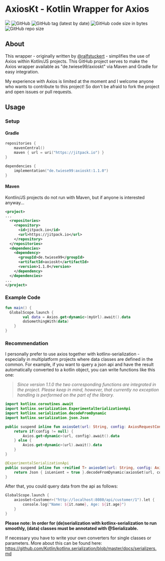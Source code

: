 # AxiosKt - Kotlin Wrapper for Axios

[![](https://jitpack.io/v/de.twiese99/axioskt.svg)](https://jitpack.io/#de.twiese99/axioskt)
![GitHub](https://img.shields.io/github/license/twiese99/axioskt)
![GitHub tag (latest by date)](https://img.shields.io/github/v/tag/twiese99/axioskt)
![GitHub code size in bytes](https://img.shields.io/github/languages/code-size/twiese99/axioskt)
![GitHub repo size](https://img.shields.io/github/repo-size/twiese99/axioskt)

## About
This wrapper - originally written by [@ralfstuckert](https://github.com/ralfstuckert/kotlin-react-sample/blob/master/src/axios/Axios.kt) - simplifies the use of Axios within Kotlin/JS projects.
This GitHub project serves to make the Axios wrapper available as "de.twiese99/axioskt" via Maven and Gradle for easy integration.

My experience with Axios is limited at the moment and I welcome anyone who wants to contribute to this project!
So don't be afraid to fork the project and open issues or pull requests.

## Usage

### Setup
#### Gradle
```kotlin
repositories {
    mavenCentral()
    maven { url = uri("https://jitpack.io") }
}

dependencies {
    implementation("de.twiese99:axioskt:1.1.0")
}
```

#### Maven
Kontlin/JS projects do not run with Maven, but if anyone is interested anyway...
```xml
<project>
...
  <repositories>
    <repository>
      <id>jitpack.io</id>
      <url>https://jitpack.io</url>
    </repository>
  </repositories>
  <dependencies>
    <dependency>
      <groupId>de.twiese99</groupId>
      <artifactId>axioskt</artifactId>
      <version>1.1.0</version>
    </dependency>
  </dependencies>
...
</project>
```

### Example Code

```kotlin
fun main() {
  GlobalScope.launch {
        val data = Axios.get<dynamic>(myUrl).await().data
        doSomethingWith(data)
    }
}
```

### Recommendation
I personally prefer to use axios together with kotlinx-serialization - especially in multiplatform projects where data classes are defined in the common.
For example, if you want to query a json api and have the result automatically converted to a kotlin object, you can write functions like this one:

> *Since version 1.1.0 the two corresponding functions are integrated in the project. Please keep in mind, however, that currently no exception handling is performed on the part of the library.*

```kotlin
import kotlinx.coroutines.await
import kotlinx.serialization.ExperimentalSerializationApi
import kotlinx.serialization.decodeFromDynamic
import kotlinx.serialization.json.Json

public suspend inline fun axiosGet(url: String, config: AxiosRequestConfig? = null) : dynamic {
    return if(config != null) {
        Axios.get<dynamic>(url, config).await().data
    } else {
        Axios.get<dynamic>(url).await().data
    }
}

@ExperimentalSerializationApi
public suspend inline fun <reified T> axiosGet(url: String, config: AxiosRequestConfig? = null) : T {
    return Json { isLenient = true }.decodeFromDynamic(axiosGet(url, config))
}
```

After that, you could query data from the api as follows:
```kotlin
GlobalScope.launch {
    axiosGet<Customer>("http://localhost:8080/api/customer/1").let {
        console.log("Name: ${it.name}, Age: ${it.age}")
    }
}
```

**Please note: In order for (de)serialization with kotlinx-serialization to run smoothly, (data) classes must be annotated with @Serializable.**

If necessary you have to write your own converters for single classes or parameters.
More about this can be found here: https://github.com/Kotlin/kotlinx.serialization/blob/master/docs/serializers.md



